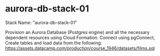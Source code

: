 # aurora-db-stack-01
Stack Name: "aurora-db-stack-01"

Provision an Aurora Database (Postgres engine) and all the necessary dependent resources using Cloud Formation.
Connect using pgConnect, Create tables and load data from the following: https://assets.datacamp.com/production/course_1946/datasets/films.sql
